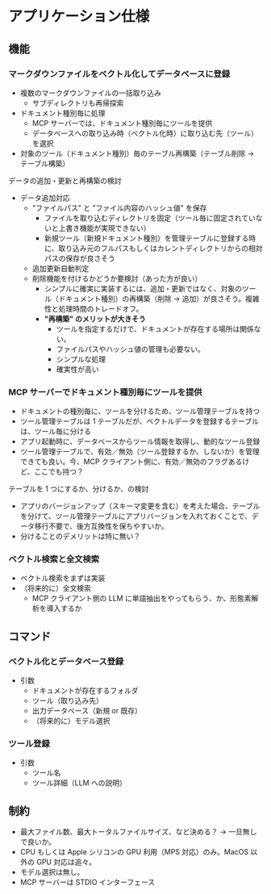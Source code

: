# アプリケーション仕様

## 機能

### マークダウンファイルをベクトル化してデータベースに登録

- 複数のマークダウンファイルの一括取り込み
    - サブディレクトリも再帰探索
- ドキュメント種別毎に処理
    - MCP サーバーでは、ドキュメント種別毎にツールを提供
    - データベースへの取り込み時（ベクトル化時）に取り込む先（ツール）を選択
- 対象のツール（ドキュメント種別）毎のテーブル再構築（テーブル削除 → テーブル構築）

データの追加・更新と再構築の検討

- データ追加対応
    - "ファイルパス" と "ファイル内容のハッシュ値" を保存
        - ファイルを取り込むディレクトリを固定（ツール毎に固定されていないと上書き機能が実現できない）
        - 新規ツール（新規ドキュメント種別）を管理テーブルに登録する時に、取り込み元のフルパスもしくはカレントディレクトリからの相対パスの保存が良さそう
    - 追加更新自動判定
    - 削除機能を付けるかどうか要検討（あった方が良い）
        - シンプルに確実に実装するには、追加・更新ではなく、対象のツール（ドキュメント種別）の再構築（削除 → 追加）が良さそう。複雑性と処理時間のトレードオフ。
        - **"再構築" のメリットが大きそう**
            - ツールを指定するだけで、ドキュメントが存在する場所は関係ない。
            - ファイルパスやハッシュ値の管理も必要ない。
            - シンプルな処理
            - 確実性が高い

### MCP サーバーでドキュメント種別毎にツールを提供

- ドキュメントの種別毎に、ツールを分けるため、ツール管理テーブルを持つ
- ツール管理テーブルは 1 テーブルだが、ベクトルデータを登録するテーブルは、ツール毎に分ける
- アプリ起動時に、データベースからツール情報を取得し、動的なツール登録
- ツール管理テーブルで、有効／無効（ツール登録するか、しないか）を管理できても良い。今、MCP クライアント側に、有効／無効のフラグあるけど、ここでも持つ？

テーブルを 1 つにするか、分けるか、の検討

- アプリのバージョンアップ（スキーマ変更を含む）を考えた場合、テーブルを分けて、ツール管理テーブルにアプリバージョンを入れておくことで、データ移行不要で、後方互換性を保ちやすいか。
- 分けることのデメリットは特に無い？

### ベクトル検索と全文検索

- ベクトル検索をまずは実装
- （将来的に）全文検索
    - MCP クライアント側の LLM に単語抽出をやってもらう、か、形態素解析を導入するか

## コマンド

### ベクトル化とデータベース登録

- 引数
    - ドキュメントが存在するフォルダ
    - ツール（取り込み先）
    - 出力データベース（新規 or 既存）
    - （将来的に）モデル選択

### ツール登録

- 引数
    - ツール名
    - ツール詳細（LLM への説明）

## 制約

- 最大ファイル数、最大トータルファイルサイズ、など決める？ → 一旦無しで良いか。
- CPU もしくは Apple シリコンの GPU 利用（MPS 対応）のみ。MacOS 以外の GPU 対応は追々。
- モデル選択は無し。
- MCP サーバーは STDIO インターフェース
